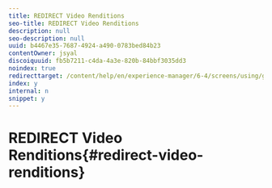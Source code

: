 ```yaml
---
title: REDIRECT Video Renditions
seo-title: REDIRECT Video Renditions
description: null
seo-description: null
uuid: b4467e35-7687-4924-a490-0783bed84b23
contentOwner: jsyal
discoiquuid: fb5b7211-c4da-4a3e-820b-84bbf3035dd3
noindex: true
redirecttarget: /content/help/en/experience-manager/6-4/screens/using/generating-renditions
index: y
internal: n
snippet: y
---
```


# REDIRECT Video Renditions{#redirect-video-renditions}

